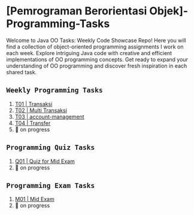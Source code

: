 # [Pemrograman Berorientasi Objek]-Programming-Tasks
Welcome to Java OO Tasks: Weekly Code Showcase Repo! Here you will find a collection of object-oriented programming assignments I work on each week. Explore intriguing Java code with creative and efficient implementations of OO programming concepts. Get ready to expand your understanding of OO programming and discover fresh inspiration in each shared task.

## `Weekly Programming Tasks`
1. [T01 | Transaksi](https://github.com/Estomihi100103/Object-oriented-programming-OOP-task/tree/main/2223-ge-t01-transaksi-Estomihi100103) 
2. [T02 | Multi Transaksi](https://github.com/Estomihi100103/Object-oriented-programming-OOP-task/tree/main/2223-ge-t02-multi-transaksi-Estomihi100103) 
3. [T03 | account-management](https://github.com/Estomihi100103/Object-oriented-programming-OOP-task/tree/main/2223-ge-t03-account-management-Estomihi100103)
4. [T04 | Transfer](https://github.com/Estomihi100103/Object-oriented-programming-OOP-task/tree/main/2223-ge-t04-transfer-Estomihi100103)
5. 🚧 on progress

## `Programming Quiz Tasks`
1. [Q01 | Quiz for Mid Exam](https://github.com/Estomihi100103/Object-oriented-programming-OOP-task/tree/main/2223-ge-q01-detailed-Estomihi100103)
2. 🚧 on progress

## `Programming Exam Tasks`
1. [M01 | Mid Exam](https://github.com/Estomihi100103/Object-oriented-programming-OOP-task/tree/main/2223-ge-m01-advanced-transactions-Estomihi100103)
2. 🚧 on progress
